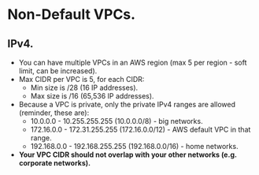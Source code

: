 # **Non-Default VPCs.**

## **IPv4.**

* You can have multiple VPCs in an AWS region (max 5 per region - soft limit, can be increased).
* Max CIDR per VPC is 5, for each CIDR:
    * Min size is /28 (16 IP addresses).
    * Max size is /16 (65,536 IP addresses).
* Because a VPC is private, only the private IPv4 ranges are allowed (reminder, these are):
    * 10.0.0.0 - 10.255.255.255 (10.0.0.0/8) - big networks.
    * 172.16.0.0 - 172.31.255.255 (172.16.0.0/12) - AWS default VPC in that range.
    * 192.168.0.0 - 192.168.255.255 (192.168.0.0/16) - home networks.
* **Your VPC CIDR should not overlap with your other networks (e.g. corporate networks).**